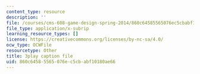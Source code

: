```yaml
---
content_type: resource
description: ''
file: /courses/cms-608-game-design-spring-2014/860c64585565076ec5cbabf10180ae66_1506659.srt
file_type: application/x-subrip
learning_resource_types: []
license: https://creativecommons.org/licenses/by-nc-sa/4.0/
ocw_type: OCWFile
resourcetype: Other
title: 3play caption file
uid: 860c6458-5565-076e-c5cb-abf10180ae66
---
```

